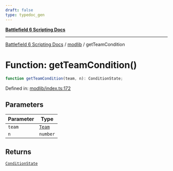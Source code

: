 ```yaml
---
draft: false
type: typedoc_gen
---
```


[**Battlefield 6 Scripting Docs**](../../_index.md)

***

[Battlefield 6 Scripting Docs](../../_index.md) / [modlib](../_index.md) / getTeamCondition

# Function: getTeamCondition()

```ts
function getTeamCondition(team, n): ConditionState;
```

Defined in: [modlib/index.ts:172](https://github.com/battlefield-portal-community/portal-docs/blob/6d87e21c5922a3efb03c634dbe98e5fe6e797672/generators/santiago/modlib/index.ts#L172)

## Parameters

| Parameter | Type |
| ------ | ------ |
| `team` | [`Team`](../../mod/mod/Team/_index.md) |
| `n` | `number` |

## Returns

[`ConditionState`](../ConditionState/_index.md)
